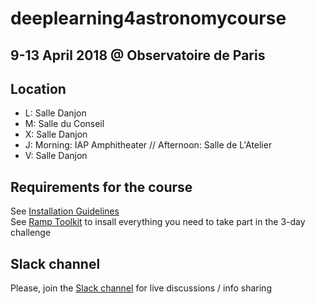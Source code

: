 # deeplearning4astronomycourse

## 9-13 April 2018 @ Observatoire de Paris

## Location
- L: Salle Danjon
- M: Salle du Conseil
- X: Salle Danjon
- J: Morning: IAP Amphitheater //
      Afternoon: Salle de L'Atelier 
- V: Salle Danjon      

## Requirements for the course
   See [Installation Guidelines](https://github.com/mhuertascompany/deeplearning4astronomy/wiki/Installation-guidelines)   
   See [Ramp Toolkit](https://github.com/ramp-kits/astrophd_tutorial) to insall everything you need to take part in the 3-day challenge 
   
## Slack channel
   Please, join the [Slack channel](https://bit.ly/2IxS0RC) for live discussions / info sharing
